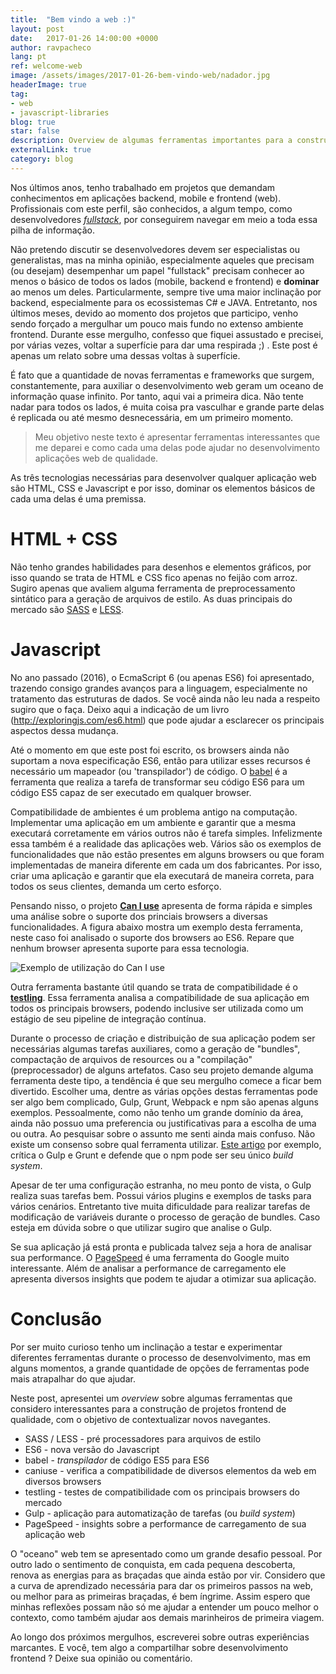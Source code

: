 ```yaml
---
title:  "Bem vindo a web :)"
layout: post
date:   2017-01-26 14:00:00 +0000
author: ravpacheco
lang: pt
ref: welcome-web
image: /assets/images/2017-01-26-bem-vindo-web/nadador.jpg
headerImage: true
tag: 
- web
- javascript-libraries
blog: true
star: false
description: Overview de algumas ferramentas importantes para a construção de um projeto web de qualidade 
externalLink: true
category: blog
---
```


Nos últimos anos, tenho trabalhado em projetos que demandam conhecimentos em aplicações backend, mobile e frontend (web). Profissionais com este perfil, são 
conhecidos, a algum tempo, como desenvolvedores [*fullstack*](https://medium.freecodecamp.com/full-stack-between-reality-and-wishful-thinking-43110005f2a2#.hlwnnxmf7), 
por conseguirem navegar em meio a toda essa pilha de informação.

Não pretendo discutir se desenvolvedores devem ser especialistas ou generalistas, mas na minha opinião, especialmente aqueles que precisam (ou desejam) 
desempenhar um papel "fullstack" precisam conhecer ao menos o básico de todos os lados (mobile, backend e frontend) e **dominar** ao menos um deles. Particularmente, 
sempre tive uma maior inclinação por backend, especialmente para os ecossistemas C# e JAVA. Entretanto, nos últimos meses, devido ao momento dos projetos 
que participo, venho sendo forçado a mergulhar um pouco mais fundo no extenso ambiente frontend. Durante esse mergulho, confesso que fiquei assustado e precisei, 
por várias vezes, voltar a superfície para dar uma respirada ;) . Este post é apenas um relato sobre uma dessas voltas à superfície. 

É fato que a quantidade de novas ferramentas e frameworks que surgem, constantemente, para auxiliar o desenvolvimento web geram um oceano de informação quase infinito.
Por tanto, aqui vai a primeira dica. Não tente nadar para todos os lados, é muita coisa pra vasculhar e grande parte delas é replicada ou até mesmo desnecessária, em 
um primeiro momento. 

> Meu objetivo neste texto é apresentar ferramentas interessantes que me deparei e como cada uma delas pode ajudar no desenvolvimento aplicações web de 
qualidade.

As três tecnologias necessárias para desenvolver qualquer aplicação web são HTML, CSS e Javascript e por isso, dominar os elementos básicos de cada uma delas é 
uma premissa.

# HTML + CSS

Não tenho grandes habilidades para desenhos e elementos gráficos, por isso quando se trata de HTML e CSS fico apenas no feijão com arroz. Sugiro apenas que avaliem alguma 
ferramenta de preprocessamento sintático para a geração de arquivos de estilo. As duas principais do mercado são [SASS](http://sass-lang.com/) e [LESS](http://lesscss.org/). 

# Javascript

No ano passado (2016), o EcmaScript 6 (ou apenas ES6) foi apresentado, trazendo consigo grandes avanços para a linguagem, especialmente no tratamento das estruturas de dados. 
Se você ainda não leu nada a respeito sugiro que o faça. Deixo aqui a indicação de um livro (http://exploringjs.com/es6.html) que pode ajudar a esclarecer os 
principais aspectos dessa mudança.

Até o momento em que este post foi escrito, os browsers ainda não suportam a nova especificação ES6, então para utilizar esses recursos é necessário um mapeador (ou 'transpilador') de código.
O [babel](https://babeljs.io) é a ferramenta que realiza a tarefa de transformar seu código ES6 para um código ES5 capaz de ser executado em qualquer browser.

Compatibilidade de ambientes é um problema antigo na computação. Implementar uma aplicação em um ambiente e garantir que a mesma executará corretamente em vários outros
não é tarefa simples. Infelizmente essa também é a realidade das aplicações web. Vários são os exemplos de funcionalidades que não estão presentes em 
alguns browsers ou que foram implementadas de maneira diferente em cada um dos fabricantes. Por isso, criar uma aplicação e garantir que ela executará de maneira 
correta, para todos os seus clientes, demanda um certo esforço.

Pensando nisso, o projeto [**Can I use**](http://caniuse.com/) apresenta de forma rápida e simples uma análise sobre o suporte dos princiais browsers a diversas funcionalidades.
A figura abaixo mostra um exemplo desta ferramenta, neste caso foi analisado o suporte dos browsers ao ES6. Repare que nenhum browser apresenta suporte para essa tecnologia.

![Exemplo de utilização do Can I use](../assets/images/2017-01-26-bem-vindo-web/image.png)

Outra ferramenta bastante útil quando se trata de compatibilidade é o [**testling**](https://ci.testling.com/). Essa ferramenta analisa a compatibilidade de sua aplicação em todos os principais 
browsers, podendo inclusive ser utilizada como um estágio de seu pipeline de integração contínua.

Durante o processo de criação e distribuição de sua aplicação podem ser necessárias algumas tarefas auxiliares, como a geração de "bundles", compactação de arquivos de resources 
ou a "compilação" (preprocessador) de alguns artefatos. Caso seu projeto demande alguma ferramenta deste tipo, a tendência é que seu mergulho comece a ficar bem divertido. Escolher 
uma, dentre as várias opções destas ferramentas pode ser algo bem complicado, Gulp, Grunt, Webpack e npm são apenas alguns exemplos. Pessoalmente, como não tenho um grande domínio 
da área, ainda não possuo uma preferencia ou justificativas para a escolha de uma ou outra. Ao pesquisar sobre o assunto me senti ainda mais confuso. Não existe um consenso
 sobre qual ferramenta utilizar. [Este artigo](https://www.keithcirkel.co.uk/why-we-should-stop-using-grunt/) por exemplo, crítica o Gulp e Grunt e defende que o npm pode ser seu único *build system*.

Apesar de ter uma configuração estranha, no meu ponto de vista, o Gulp realiza suas tarefas bem. Possui vários plugins e exemplos de tasks para vários cenários. Entretanto 
tive muita dificuldade para realizar tarefas de modificação de variáveis durante o processo de geração de bundles. Caso esteja em dúvida sobre o que utilizar sugiro que 
analise o Gulp.

Se sua aplicação já está pronta e publicada talvez seja a hora de analisar sua performance. O [PageSpeed](https://developers.google.com/speed/pagespeed/insights/?url=ravpacheco.com&tab=mobile)
é uma ferramenta do Google muito interessante. Além de analisar a performance de carregamento ele apresenta diversos insights que podem te ajudar a otimizar sua aplicação.

# Conclusão

Por ser muito curioso tenho um inclinação a testar e experimentar diferentes ferramentas durante o processo de desenvolvimento, mas em alguns momentos, a grande quantidade 
de opções de ferramentas pode mais atrapalhar do que ajudar.

Neste post, apresentei um *overview* sobre algumas ferramentas que considero interessantes para a construção de projetos frontend de qualidade, com o objetivo de contextualizar novos navegantes.

* SASS / LESS - pré processadores para arquivos de estilo
* ES6 - nova versão do Javascript
* babel - *transpilador* de código ES5 para ES6
* caniuse - verifica a compatibilidade de diversos elementos da web em diversos browsers
* testling - testes de compatibilidade com os principais browsers do mercado
* Gulp - aplicação para automatização de tarefas (ou *build system*)
* PageSpeed - insights sobre a performance de carregamento de sua aplicação web

O "oceano" web tem se apresentado como um grande desafio pessoal. Por outro lado o sentimento de conquista, em cada pequena descoberta, renova as energias para as braçadas que ainda estão por vir. 
Considero que a curva de aprendizado necessária para dar os primeiros passos na web, ou melhor para as primeiras braçadas, é bem íngrime. Assim espero que 
minhas reflexões possam não só me ajudar a entender um pouco melhor o contexto, como também ajudar aos demais marinheiros de primeira viagem.

Ao longo dos próximos mergulhos, escreverei sobre outras experiências marcantes.  E você, tem algo a compartilhar sobre desenvolvimento frontend ? Deixe sua opinião ou comentário.
